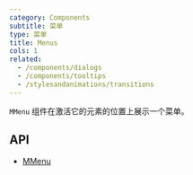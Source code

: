 ```yaml
---
category: Components
subtitle: 菜单
type: 菜单
title: Menus
cols: 1
related:
  - /components/dialogs
  - /components/tooltips
  - /stylesandanimations/transitions
---
```


`MMenu` 组件在激活它的元素的位置上展示一个菜单。

## API

- [MMenu](/api/MMenu)